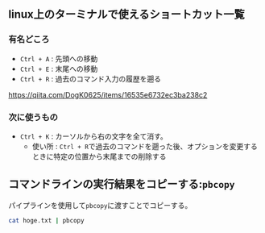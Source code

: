 

## linux上のターミナルで使えるショートカット一覧

### 有名どころ

- `Ctrl + A` : 先頭への移動
- `Ctrl + E` : 末尾への移動
- `Ctrl + R` : 過去のコマンド入力の履歴を遡る

https://qiita.com/DogK0625/items/16535e6732ec3ba238c2


### 次に使うもの

- `Ctrl + K` : カーソルから右の文字を全て消す。
    - 使い所 : `Ctrl + R`で過去のコマンドを遡った後、オプションを変更するときに特定の位置から末尾までの削除する



## コマンドラインの実行結果をコピーする:`pbcopy`

パイプラインを使用して`pbcopy`に渡すことでコピーする。

```sh
cat hoge.txt | pbcopy
```


























